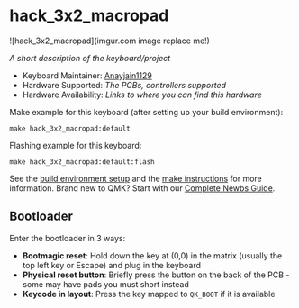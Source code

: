 # hack_3x2_macropad

![hack_3x2_macropad](imgur.com image replace me!)

*A short description of the keyboard/project*

* Keyboard Maintainer: [Anayjain1129](https://github.com/Anayjain1129)
* Hardware Supported: *The PCBs, controllers supported*
* Hardware Availability: *Links to where you can find this hardware*

Make example for this keyboard (after setting up your build environment):

    make hack_3x2_macropad:default

Flashing example for this keyboard:

    make hack_3x2_macropad:default:flash

See the [build environment setup](https://docs.qmk.fm/#/getting_started_build_tools) and the [make instructions](https://docs.qmk.fm/#/getting_started_make_guide) for more information. Brand new to QMK? Start with our [Complete Newbs Guide](https://docs.qmk.fm/#/newbs).

## Bootloader

Enter the bootloader in 3 ways:

* **Bootmagic reset**: Hold down the key at (0,0) in the matrix (usually the top left key or Escape) and plug in the keyboard
* **Physical reset button**: Briefly press the button on the back of the PCB - some may have pads you must short instead
* **Keycode in layout**: Press the key mapped to `QK_BOOT` if it is available

